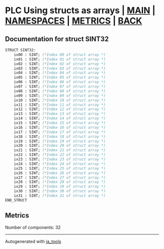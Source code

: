 # PLC Using structs as arrays | [MAIN] | [NAMESPACES] | [METRICS] | [BACK]  

## Documentation for struct SINT32  

```pascal
STRUCT SINT32:
    ix00 : SINT; (*Index 00 of struct array *)
    ix01 : SINT; (*Index 01 of struct array *)
    ix02 : SINT; (*Index 02 of struct array *)
    ix03 : SINT; (*Index 03 of struct array *)
    ix04 : SINT; (*Index 04 of struct array *)
    ix05 : SINT; (*Index 05 of struct array *)
    ix06 : SINT; (*Index 06 of struct array *)
    ix07 : SINT; (*Index 07 of struct array *)
    ix08 : SINT; (*Index 08 of struct array *)
    ix09 : SINT; (*Index 09 of struct array *)
    ix10 : SINT; (*Index 10 of struct array *)
    ix11 : SINT; (*Index 11 of struct array *)
    ix12 : SINT; (*Index 12 of struct array *)
    ix13 : SINT; (*Index 13 of struct array *)
    ix14 : SINT; (*Index 14 of struct array *)
    ix15 : SINT; (*Index 15 of struct array *)
    ix16 : SINT; (*Index 16 of struct array *)
    ix17 : SINT; (*Index 17 of struct array *)
    ix18 : SINT; (*Index 18 of struct array *)
    ix19 : SINT; (*Index 19 of struct array *)
    ix20 : SINT; (*Index 20 of struct array *)
    ix21 : SINT; (*Index 21 of struct array *)
    ix22 : SINT; (*Index 22 of struct array *)
    ix23 : SINT; (*Index 23 of struct array *)
    ix24 : SINT; (*Index 24 of struct array *)
    ix25 : SINT; (*Index 25 of struct array *)
    ix26 : SINT; (*Index 26 of struct array *)
    ix27 : SINT; (*Index 27 of struct array *)
    ix28 : SINT; (*Index 28 of struct array *)
    ix29 : SINT; (*Index 29 of struct array *)
    ix30 : SINT; (*Index 30 of struct array *)
    ix31 : SINT; (*Index 31 of struct array *)
END_STRUCT
```

## Metrics  

Number of components: 32  

---
Autogenerated with [ia_tools](https://github.com/tkucic/ia_tools)  

[MAIN]: ../../../../index_st.md
[NAMESPACES]: ../../nsList_st.md
[METRICS]: ../../../metrics_st.md
[BACK]: ../nsMain_st.md
